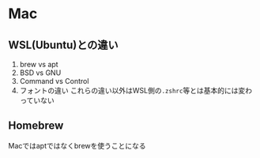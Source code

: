 # Mac
## WSL(Ubuntu)との違い

1. brew vs apt
2. BSD vs GNU
3. Command vs Control
4. フォントの違い
これらの違い以外はWSL側の`.zshrc`等とは基本的には変わっていない

## Homebrew
Macではaptではなくbrewを使うことになる

<!-- TODO: 他のOSのものも含めてDocumentを書く-->
